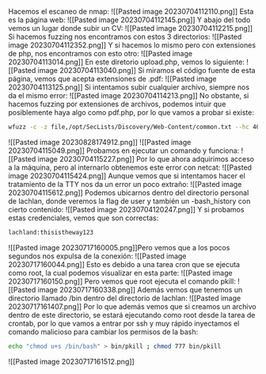 Hacemos el escaneo de nmap:
![[Pasted image 20230704112110.png]]
Esta es la página web:
![[Pasted image 20230704112145.png]]
Y abajo del todo vemos un lugar donde subir un CV:
![[Pasted image 20230704112215.png]]
Si hacemos fuzzing nos encontramos con estos 3 directorios:
![[Pasted image 20230704112352.png]]
Y si hacemos lo mismo pero con extensiones de php, nos encontramos con esto otro:
![[Pasted image 20230704113014.png]]
En este diretorio upload.php, vemos lo siguiente:
![[Pasted image 20230704113040.png]]
Si miramos el código fuente de esta página, vemos que acepta extensiones de .pdf:
![[Pasted image 20230704113125.png]]
Si intentamos subir cualquier archivo, siempre nos da el mismo error:
![[Pasted image 20230704114213.png]]
No obstante, si hacemos fuzzing por extensiones de archivos, podemos intuir que posiblemente haya algo como pdf.php, por lo que vamos a probar si existe:
```bash
wfuzz -c -z file,/opt/SecLists/Discovery/Web-Content/common.txt --hc 404,403 http://10.10.212.207/cvs/FUZZ.pdf.php
```
![[Pasted image 20230828174912.png]]
![[Pasted image 20230704115049.png]]
Probamos en ejecutar un comando y funciona:
![[Pasted image 20230704115227.png]]
Por lo que ahora adquirimos acceso a la máquina, pero al internarlo obtenemos este error con netcat:
![[Pasted image 20230704115424.png]]
Aunque vemos que si intentamos hacer el tratamiento de la TTY nos da un error un poco extraño:
![[Pasted image 20230704115612.png]]
Podemos ubicarnos dentro del directorio personal de lachlan, donde veremos la flag de user y también un -bash_history con cierto contenido:
![[Pasted image 20230704120247.png]]
Y si probamos estas credenciales, vemos que son correctas:
```bash
lachland:thisistheway123
```
![[Pasted image 20230717160005.png]]Pero vemos que a los pocos segundos nos expulsa de la conexión:
![[Pasted image 20230717160044.png]]
Esto es debido a una tarea cron que se ejecuta como root, la cual podemos visualizar en esta parte:
![[Pasted image 20230717160150.png]]
Pero vemos que root ejecuta el comando pkill:
![[Pasted image 20230717160338.png]]
Además vemos que tenemos un directorio llamado /bin dentro del directorio de lachlan:
![[Pasted image 20230717161407.png]]
Por lo que además vemos que si creamos un archivo dentro de este directorio, se estará ejecutando como root desde la tarea de crontab, por lo que vamos a entrar por ssh y muy rápido inyectamos el comando malicioso para cambiar los permisos de la bash:
```bash
echo "chmod u+s /bin/bash" > bin/pkill ; chmod 777 bin/pkill
```
![[Pasted image 20230717161512.png]]
